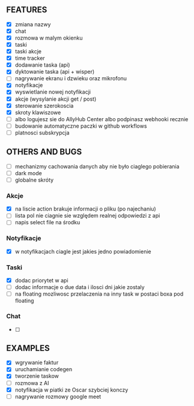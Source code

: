 ## FEATURES

- [x] zmiana nazwy
- [x] chat
- [x] rozmowa w malym okienku
- [x] taski 
- [x] taski akcje
- [x] time tracker
- [x] dodawanie taska (api)
- [x] dyktowanie taska (api + wisper)
- [ ] nagrywanie ekranu i dzwieku oraz mikrofonu
- [x] notyfikacje
- [x] wyswietlanie nowej notyfikacji 
- [x] akcje (wysylanie akcji get / post)
- [x] sterowanie szerokoscia
- [x] skroty klawiszowe
- [ ] albo logujesz sie do AllyHub Center albo podpinasz webhooki recznie 
- [ ] budowanie automatyczne paczki w github workflows
- [ ] platnosci subskrypcja

## OTHERS AND BUGS

- [ ] mechanizmy cachowania danych aby nie było ciaglego pobierania
- [ ] dark mode
- [ ] globalne skróty

### Akcje

- [x] na liscie action brakuje informacji o pliku (po najechaniu)
- [ ] lista pol nie ciagnie sie względem realnej odpowiedzi z api
- [ ] napis select file na środku

### Notyfikacje

- [x] w notyfikacjach ciagle jest jakies jedno powiadomienie

### Taski

- [x] dodac priorytet w api
- [ ] dodac informacje o due data i ilosci dni jakie zostaly
- [ ] na floating mozliwosc przelaczenia na inny task w postaci boxa pod floating

### Chat

- [ ] 

## EXAMPLES

- [x] wgrywanie faktur
- [x] uruchamianie codegen
- [x] tworzenie taskow
- [ ] rozmowa z AI 
- [x] notyfikacja w piatki ze Oscar szybciej konczy
- [ ] nagrywanie rozmowy google meet
